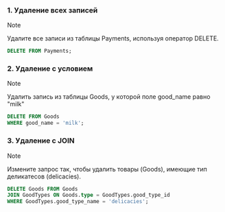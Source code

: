 ### 1. Удаление всех записей
> [!NOTE]
> Удалите все записи из таблицы Payments, используя оператор DELETE.
```sql
DELETE FROM Payments;
```

### 2. Удаление c условием
> [!NOTE]
> Удалить запись из таблицы Goods, у которой поле good_name равно "milk"
```sql
DELETE FROM Goods
WHERE good_name = 'milk';
```

### 3. Удаление c JOIN
> [!NOTE]
> Измените запрос так, чтобы удалить товары (Goods), имеющие тип деликатесов (delicacies).
```sql
DELETE Goods FROM Goods 
JOIN GoodTypes ON Goods.type = GoodTypes.good_type_id 
WHERE GoodTypes.good_type_name = 'delicacies';
```